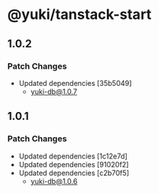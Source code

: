 # @yuki/tanstack-start

## 1.0.2

### Patch Changes

- Updated dependencies [35b5049]
  - yuki-db@1.0.7

## 1.0.1

### Patch Changes

- Updated dependencies [1c12e7d]
- Updated dependencies [91020f2]
- Updated dependencies [c2b70f5]
  - yuki-db@1.0.6
